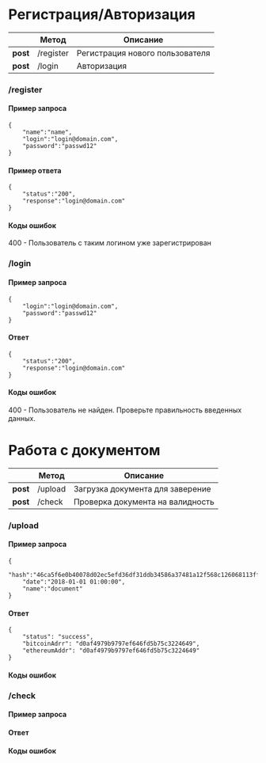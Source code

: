 # Регистрация/Авторизация

||Метод |Описание  |
|--|--|--|
|**post**|  /register|  Регистрация нового пользователя|
|**post**|  /login| Авторизация 
 
### /register
#### Пример запроса
    {
    	"name":"name",
    	"login":"login@domain.com",
    	"password":"passwd12"
    }
#### Пример ответа
    {
    	"status":"200",
    	"response":"login@domain.com"
    }

#### Коды ошибок
400 - Пользователь с таким логином уже зарегистрирован
### /login
#### Пример запроса
    {
    	"login":"login@domain.com",
    	"password":"passwd12"
    }
#### Ответ
    {
    	"status":"200",
    	"response":"login@domain.com"
    }
#### Коды ошибок
400 - Пользователь не найден. Проверьте правильность введенных данных.
# Работа с документом
||Метод |Описание  |
|--|--|--|
|**post**|  /upload| Загрузка документа для заверение|
|**post**|  /check| Проверка документа на валидность 

### /upload
#### Пример запроса
    {
    	"hash":"46ca5f6e0b40078d02ec5efd36df31ddb34586a37481a12f568c126068113ff5",
    	"date":"2018-01-01 01:00:00",
    	"name":"document"
    }
#### Ответ
    {
    	"status": "success",
    	"bitcoinAdrr": "d0af4979b9797ef646fd5b75c3224649",
    	"ethereumAddr": "d0af4979b9797ef646fd5b75c3224649"
    }
#### Коды ошибок

### /check
#### Пример запроса

#### Ответ

#### Коды ошибок
